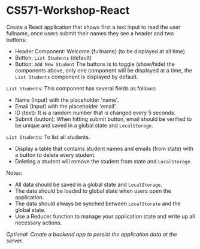 # CS571-Workshop-React
Create a React application that shows first a text input to read the user fullname, once users submit their names they see a header and two buttons:
* Header Component: Welcome {fullname} (to be displayed at all time)
* Button: `List Students` (default)
* Button: `Add New Student`
The buttons is to toggle (show/hide) the components above, only one component will be displayed at a time, the `List Students` component is displayed by default.

`List Students`: This component has several fields as follows:
* Name (Input) with the placeholder 'name'. 
* Email (Input) with the placeholder 'email'. 
* ID (text): It is a random number that is changed every 5 seconds.
* Submit (button): When hitting submit button, email should be verified to be unique and saved in a global state and `LocalStorage`.

`List Students`: To list all students.  
* Display a table that contains student names and emails (from state) with a button to delete every student.   
* Deleting a student will remove the student from state and `LocalStorage`.

Notes:
* All data should be saved in a global state and `LocalStorage`. 
* The data should be loaded to global state when users open the application. 
* The data should always be synched between `LocalStorate` and the global state.
* Use a Reducer function to manage your application state and write up all necessary actions.

*Optional: Create a backend app to persist the application data at the server.*
